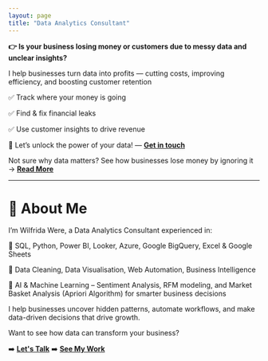 ```yaml
---
layout: page
title: "Data Analytics Consultant" 
---
```


**👉 Is your business losing money or customers due to messy data and unclear insights?**

I help businesses turn data into profits — cutting costs, improving efficiency, and boosting customer retention

✅ Track where your money is going

✅ Find & fix financial leaks

✅ Use customer insights to drive revenue

🚀 Let’s unlock the power of your data! — **[Get in touch](https://www.wilfridawere.com/contact/)**

Not sure why data matters? See how businesses lose money by ignoring it → **[Read More](https://www.wilfridawere.com/TheSilentKillerofBusinesses-UnusedData/)**

---

# 👋 About Me

I’m Wilfrida Were, a Data Analytics Consultant experienced in:

🔹 SQL, Python, Power BI, Looker, Azure, Google BigQuery, Excel & Google Sheets

🔹 Data Cleaning, Data Visualisation, Web Automation, Business Intelligence

🔹 AI & Machine Learning – Sentiment Analysis, RFM modeling, and Market Basket Analysis (Apriori Algorithm) for smarter business decisions

I help businesses uncover hidden patterns, automate workflows, and make data-driven decisions that drive growth.

Want to see how data can transform your business?

➡️ **[Let's Talk](https://www.wilfridawere.com/contact/)**
➡️ **[See My Work](https://www.wilfridawere.com/portfolio/)**
